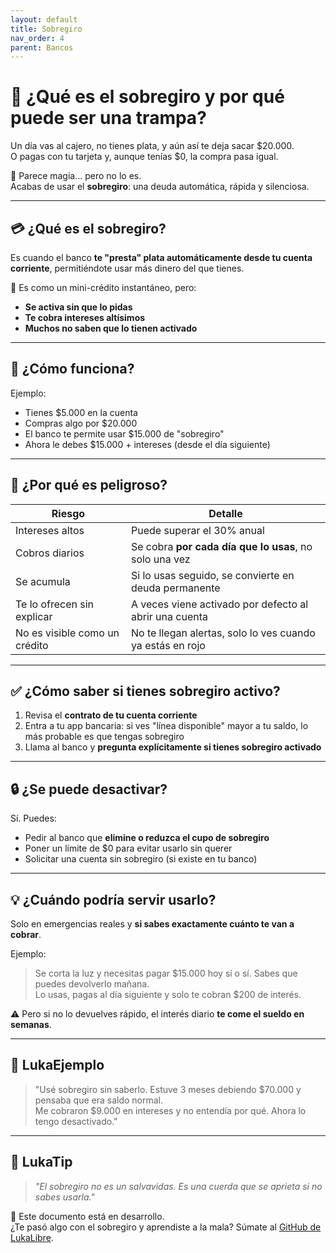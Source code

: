 ```yaml
---
layout: default
title: Sobregiro
nav_order: 4
parent: Bancos
---
```


# 🧨 ¿Qué es el sobregiro y por qué puede ser una trampa?

Un día vas al cajero, no tienes plata, y aún así te deja sacar $20.000.  
O pagas con tu tarjeta y, aunque tenías $0, la compra pasa igual.

🎉 Parece magia… pero no lo es.  
Acabas de usar el **sobregiro**: una deuda automática, rápida y silenciosa.

---

## 💳 ¿Qué es el sobregiro?

Es cuando el banco **te "presta" plata automáticamente desde tu cuenta corriente**, permitiéndote usar más dinero del que tienes.

🧠 Es como un mini-crédito instantáneo, pero:

- **Se activa sin que lo pidas**
- **Te cobra intereses altísimos**
- **Muchos no saben que lo tienen activado**

---

## 🧾 ¿Cómo funciona?

Ejemplo:

- Tienes $5.000 en la cuenta
- Compras algo por $20.000
- El banco te permite usar $15.000 de "sobregiro"
- Ahora le debes $15.000 + intereses (desde el día siguiente)

---

## 🚨 ¿Por qué es peligroso?

| Riesgo                            | Detalle                                                       |
|----------------------------------|---------------------------------------------------------------|
| Intereses altos                  | Puede superar el 30% anual                                    |
| Cobros diarios                   | Se cobra **por cada día que lo usas**, no solo una vez        |
| Se acumula                       | Si lo usas seguido, se convierte en deuda permanente          |
| Te lo ofrecen sin explicar       | A veces viene activado por defecto al abrir una cuenta        |
| No es visible como un crédito    | No te llegan alertas, solo lo ves cuando ya estás en rojo     |

---

## ✅ ¿Cómo saber si tienes sobregiro activo?

1. Revisa el **contrato de tu cuenta corriente**
2. Entra a tu app bancaria: si ves "línea disponible" mayor a tu saldo, lo más probable es que tengas sobregiro
3. Llama al banco y **pregunta explícitamente si tienes sobregiro activado**

---

## 🔒 ¿Se puede desactivar?

Sí. Puedes:

- Pedir al banco que **elimine o reduzca el cupo de sobregiro**
- Poner un límite de $0 para evitar usarlo sin querer
- Solicitar una cuenta sin sobregiro (si existe en tu banco)

---

## 💡 ¿Cuándo podría servir usarlo?

Solo en emergencias reales y **si sabes exactamente cuánto te van a cobrar**.

Ejemplo:
> Se corta la luz y necesitas pagar $15.000 hoy sí o sí. Sabes que puedes devolverlo mañana.  
> Lo usas, pagas al día siguiente y solo te cobran $200 de interés.

⚠️ Pero si no lo devuelves rápido, el interés diario **te come el sueldo en semanas**.

---

## 💬 LukaEjemplo

> "Usé sobregiro sin saberlo. Estuve 3 meses debiendo $70.000 y pensaba que era saldo normal.  
> Me cobraron $9.000 en intereses y no entendía por qué. Ahora lo tengo desactivado."

---

## 🧠 LukaTip

> *"El sobregiro no es un salvavidas. Es una cuerda que se aprieta si no sabes usarla."*

📌 Este documento está en desarrollo.  
¿Te pasó algo con el sobregiro y aprendiste a la mala? Súmate al [GitHub de LukaLibre](https://github.com/raestrada/lukalibre).

